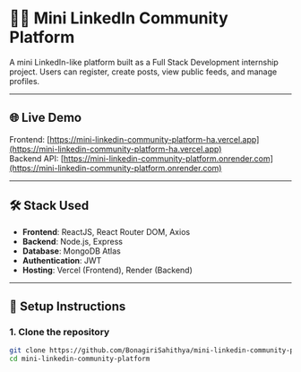 # 🧑‍💼 Mini LinkedIn Community Platform

A mini LinkedIn-like platform built as a Full Stack Development internship project. Users can register, create posts, view public feeds, and manage profiles.

---

## 🌐 Live Demo

Frontend: [https://mini-linkedin-community-platform-ha.vercel.app](https://mini-linkedin-community-platform-ha.vercel.app)  
Backend API: [https://mini-linkedin-community-platform.onrender.com](https://mini-linkedin-community-platform.onrender.com)

---

## 🛠️ Stack Used

- **Frontend**: ReactJS, React Router DOM, Axios
- **Backend**: Node.js, Express
- **Database**: MongoDB Atlas
- **Authentication**: JWT
- **Hosting**: Vercel (Frontend), Render (Backend)

---

## 🚀 Setup Instructions

### 1. Clone the repository

```bash
git clone https://github.com/BonagiriSahithya/mini-linkedin-community-platform
cd mini-linkedin-community-platform
